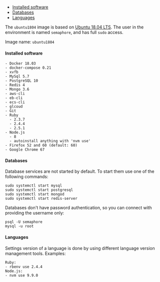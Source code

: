 - [Installed software](#installed-software)
- [Databases](#databases)
- [Languages](#languages)

The `ubuntu1804` image is based on [Ubuntu 18.04 LTS][1]. The user in the environment is named `semaphore`, and
has full `sudo` access.

Image name: `ubuntu1804`

#### Installed software

    - Docker 18.03
    - docker-compose 0.21
    - xvfb
    - MySql 5.7
    - PostgreSQL 10
    - Redis 4
    - Mongo 3.6
    - aws-cli
    - eb-cli
    - ecs-cli
    - glcoud
    - Git
    - Ruby
      - 2.3.7
      - 2.4.4
      - 2.5.1
    - Node.js
      - 8
      - autoinstall anything with 'nvm use'
    - Firefox 52 and 60 (default: 60)
    - Google Chrome 67

#### Databases

Database services are not started by default. To start them use one of
the following commands:

    sudo systemctl start mysql
    sudo systemctl start postgresql
    sudo systemctl start mongod
    sudo systemctl start redis-server

Databases don\'t have password authentication, so you can connect with
providing the username only:

    psql -U semaphore
    mysql -u root

#### Languages

Settings version of a language is done by using different language
version management tools. Examples:

    Ruby:
    - rbenv use 2.4.4
    Node.js:
    - nvm use 9.9.0



[1]: https://wiki.ubuntu.com/BionicBeaver/ReleaseNotes
